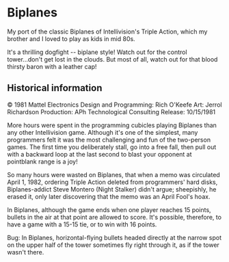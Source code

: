 # Biplanes
My port of the classic Biplanes of Intellivision's Triple Action, which my brother and I loved to play as kids in mid 80s.

It's a thrilling dogfight -- biplane style! Watch out for the control tower...don't get lost in the clouds. But most of all, watch out for that blood thirsty baron with a leather cap! 

## Historical information
© 1981 Mattel Electronics
Design and Programming: Rich O'Keefe
Art: Jerrol Richardson
Production: APh Technological Consulting
Release: 10/15/1981 

More hours were spent in the programming cubicles playing Biplanes than any other Intellivision game. Although it's one of the simplest, many programmers felt it was the most challenging and fun of the two-person games. The first time you deliberately stall, go into a free fall, then pull out with a backward loop at the last second to blast your opponent at pointblank range is a joy!

So many hours were wasted on Biplanes, that when a memo was circulated April 1, 1982, ordering Triple Action deleted from programmers' hard disks, Biplanes-addict Steve Montero (Night Stalker) didn't argue; sheepishly, he erased it, only later discovering that the memo was an April Fool's hoax.

In Biplanes, although the game ends when one player reaches 15 points, bullets in the air at that point are allowed to score. It's possible, therefore, to have a game with a 15-15 tie, or to win with 16 points.

Bug: In Biplanes, horizontal-flying bullets headed directly at the narrow spot on the upper half of the tower sometimes fly right through it, as if the tower wasn't there.
